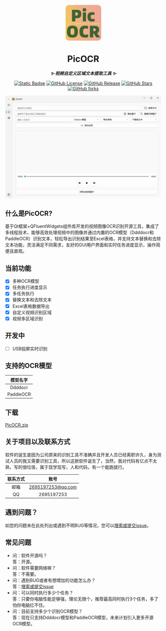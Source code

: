 <p align="center">
  <a href="https://github.com/hzh888/picocr"><img src="https://raw.githubusercontent.com/hzh888/picocr/main/resource/logo.png" alt="picocr" width="115" /></a>
</p>

<div align="center">

# PicOCR

***✨ 视频自定义区域文本提取工具 ✨***</div>
<p align="center">
  <a href="https://github.com/hzh888/picocr"><img alt="Static Badge" src="https://img.shields.io/badge/Python-3.10-8A2BE2?style=flat"></a>
  <a href="https://github.com/hzh888/picocr"><img alt="GitHub License" src="https://img.shields.io/github/license/hzh888/picocr"></a>
  <a href="https://github.com/hzh888/picocr/releases"><img alt="GitHub Release" src="https://img.shields.io/github/v/release/hzh888/picocr?style=flat&color=32CD32"></a>
  <a href="https://github.com/hzh888/picocr"><img alt="GitHub Stars" src="https://img.shields.io/github/stars/hzh888/picocr?style=flat"></a>
  <a href="https://github.com/hzh888/picocr"><img alt="GitHub forks" src="https://img.shields.io/github/forks/hzh888/picocr?style=flat"></a>
</p>

<a href="https://github.com/hzh888/picocr"><img src="https://raw.githubusercontent.com/hzh888/picocr/main/resource/tool.png" alt="picocr"></a>

## 什么是PicOCR?
基于Qt框架+QFluentWidgets组件库开发的视频图像OCR识别开源工具，集成了多线程技术，能够高效处理视频中的图像并通过内置的OCR模型（Ddddocr和PaddleOCR）识别文本，轻松导出识别结果至Excel表格，并支持文本替换和去除文本功能，灵活满足不同需求，友好的GUI用户界面和实时任务进度显示，操作简便且直观。

## 当前功能
- [x] 多种OCR模型
- [x] 任务执行进度显示
- [x] 多任务执行
- [x] 替换文本和去除文本
- [x] Excel表格数据导出
- [x] 自定义视频识别区域
- [x] 视频多区域识别

## 开发中
- [ ] USB投屏实时识别

## 支持的OCR模型
| 模型名字 |
| :-----: |
| Ddddocr |
| PaddleOCR | 

## 下载
[PicOCR.zip](https://github.com/hzh888/picocr/releases/)

## 关于项目以及联系方式
软件的诞生是因为公司原来的识别工具不准确并且开发人员已经离职许久，身为测试人员的我又需要识别工具，所以这款软件诞生了，当然，我对代码有亿点不太熟，写的很垃圾，属于现学现写，人和代码，有一个能跑就行。

| 联系方式 | 账号 |
| :-----: | :-----: |
| 邮箱 | 2695197253@qq.com |
| QQ | 2695197253 |

## 遇到问题？
如您的问题未在此处列出或遇到不明BUG等情况，您可以[搜索或提交issue](https://github.com/hzh888/picocr/issues)。

## 常见问题
- 问：软件开源吗？  
  答：开源。
- 问：软件需要网络嘛？  
  答：不需要。
- 问：遇到BUG或者有想增加的功能怎么办？  
  答：[搜索或提交issue](https://github.com/hzh888/picocr/issues)
- 问：可以同时执行多少个任务？   
  答：只要你电脑性能足够强，理论无限个，推荐最高同时执行3个任务，多了怕你电脑扛不住。
- 问：目前支持多少个识别OCR模型？   
  答：现在只支持Ddddocr模型和PaddleOCR模型，未来计划引入更多开源OCR模型。
